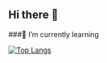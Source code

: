 ## Hi there 👋
###🌱 I’m currently learning 


[![Top Langs](https://github-readme-stats.vercel.app/api/top-langs/?username=zagorky)](https://github.com/zagorky/github-readme-stats)

<!--
**zagorky/zagorky** is a ✨ _special_ ✨ repository because its `README.md` (this file) appears on your GitHub profile.

Here are some ideas to get you started:

- 🔭 I’m currently working on ...
- 🌱 I’m currently learning ...
- 👯 I’m looking to collaborate on ...
- 🤔 I’m looking for help with ...
- 💬 Ask me about ...
- 📫 How to reach me: ...
- 😄 Pronouns: ...
- ⚡ Fun fact: ...
-->
